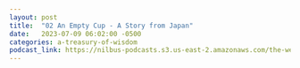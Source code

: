 ```yaml
---
layout: post
title:  "02 An Empty Cup - A Story from Japan"
date:   2023-07-09 06:02:00 -0500
categories: a-treasury-of-wisdom
podcast_link: https://nilbus-podcasts.s3.us-east-2.amazonaws.com/the-well-trained-mind/A%20Treasury%20of%20Wisdom/02%20An%20Empty%20Cup%20-%20A%20Story%20from%20Japan.mp3
---
```

